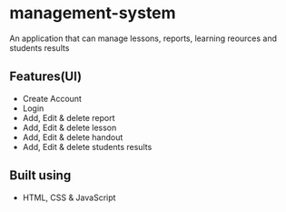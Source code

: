 # management-system
An application that can manage lessons, reports, learning reources and students results

## Features(UI)
* Create Account
* Login
* Add, Edit & delete report
* Add, Edit & delete lesson
* Add, Edit & delete handout
* Add, Edit & delete students results

## Built using
* HTML, CSS & JavaScript
